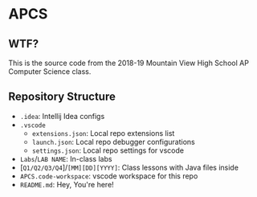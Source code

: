 # APCS

## WTF?

This is the source code from the 2018-19 Mountain View High School AP Computer Science class.

## Repository Structure

- `.idea`: Intellij Idea configs
- `.vscode`
  - `extensions.json`: Local repo extensions list
  - `launch.json`: Local repo debugger configurations
  - `settings.json`: Local repo settings for vscode
- `Labs`/`LAB NAME`: In-class labs
- [`Q1/Q2/Q3/Q4`]/`[MM][DD][YYYY]`: Class lessons with Java files inside
- `APCS.code-workspace`: vscode workspace for this repo
- `README.md`: Hey, You're here!